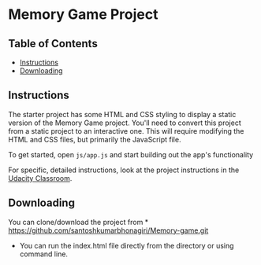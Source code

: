 # Memory Game Project

## Table of Contents

* [Instructions](#instructions)
* [Downloading](#downloading)


## Instructions

The starter project has some HTML and CSS styling to display a static version of the Memory Game project. You'll need to convert this project from a static project to an interactive one. This will require modifying the HTML and CSS files, but primarily the JavaScript file.

To get started, open `js/app.js` and start building out the app's functionality

For specific, detailed instructions, look at the project instructions in the [Udacity Classroom](https://classroom.udacity.com/me).

## Downloading

 You can clone/download the project from
    * https://github.com/santoshkumarbhonagiri/Memory-game.git
* You can run the index.html file directly from the directory or using command line.
